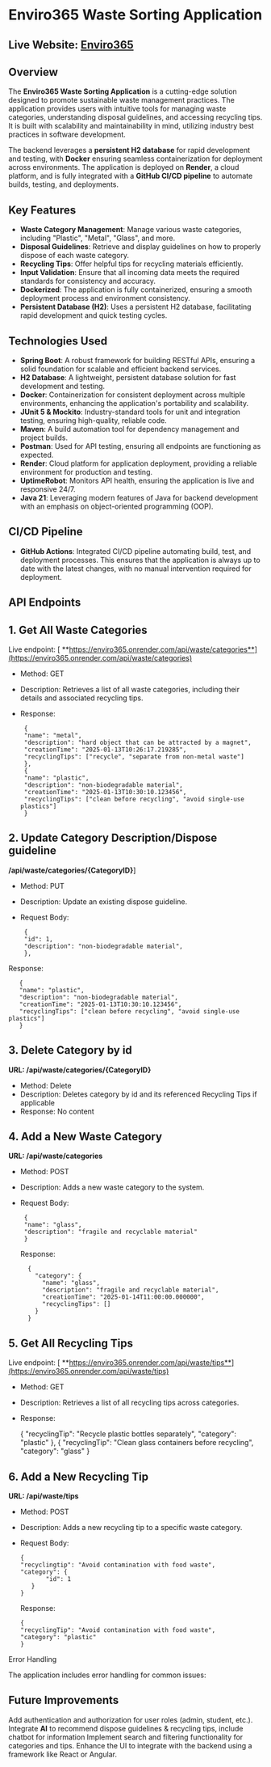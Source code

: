 # Enviro365 Waste Sorting Application

## **Live Website**: [Enviro365](https://environment365.onrender.com)

## Overview
The **Enviro365 Waste Sorting Application** is a cutting-edge solution designed to promote sustainable waste management practices. The application provides users with intuitive tools for managing waste categories, understanding disposal guidelines, and accessing recycling tips. It is built with scalability and maintainability in mind, utilizing industry best practices in software development.

The backend leverages a **persistent H2 database** for rapid development and testing, with **Docker** ensuring seamless containerization for deployment across environments. The application is deployed on **Render**, a cloud platform, and is fully integrated with a **GitHub CI/CD pipeline** to automate builds, testing, and deployments.

## Key Features
- **Waste Category Management**: Manage various waste categories, including "Plastic", "Metal", "Glass", and more.
- **Disposal Guidelines**: Retrieve and display guidelines on how to properly dispose of each waste category.
- **Recycling Tips**: Offer helpful tips for recycling materials efficiently.
- **Input Validation**: Ensure that all incoming data meets the required standards for consistency and accuracy.
- **Dockerized**: The application is fully containerized, ensuring a smooth deployment process and environment consistency.
- **Persistent Database (H2)**: Uses a persistent H2 database, facilitating rapid development and quick testing cycles.

## Technologies Used
- **Spring Boot**: A robust framework for building RESTful APIs, ensuring a solid foundation for scalable and efficient backend services.
- **H2 Database**: A lightweight, persistent database solution for fast development and testing.
- **Docker**: Containerization for consistent deployment across multiple environments, enhancing the application's portability and scalability.
- **JUnit 5 & Mockito**: Industry-standard tools for unit and integration testing, ensuring high-quality, reliable code.
- **Maven**: A build automation tool for dependency management and project builds.
- **Postman**: Used for API testing, ensuring all endpoints are functioning as expected.
- **Render**: Cloud platform for application deployment, providing a reliable environment for production and testing.
- **UptimeRobot**: Monitors API health, ensuring the application is live and responsive 24/7.
- **Java 21**: Leveraging modern features of Java for backend development with an emphasis on object-oriented programming (OOP).

## CI/CD Pipeline
- **GitHub Actions**: Integrated CI/CD pipeline automating build, test, and deployment processes. This ensures that the application is always up to date with the latest changes, with no manual intervention required for deployment.


## API Endpoints
## 1. Get All Waste Categories

Live endpoint:   [ **https://enviro365.onrender.com/api/waste/categories**](https://enviro365.onrender.com/api/waste/categories)   
        
- Method: GET
- Description: Retrieves a list of all waste categories, including their details and associated recycling tips.
- Response:

       
       {
       "name": "metal",
       "description": "hard object that can be attracted by a magnet",
       "creationTime": "2025-01-13T10:26:17.219285",
       "recyclingTips": ["recycle", "separate from non-metal waste"]
       },
       {
       "name": "plastic",
       "description": "non-biodegradable material",
       "creationTime": "2025-01-13T10:30:10.123456",
       "recyclingTips": ["clean before recycling", "avoid single-use plastics"]
       }
## 2. Update Category Description/Dispose guideline

**/api/waste/categories/{CategoryID}**]
        
- Method: PUT
- Description: Update an existing dispose guideline.
- Request Body:

       
       {
       "id": 1,
       "description": "non-biodegradable material",
       },

Response:

       {
       "name": "plastic",
       "description": "non-biodegradable material",
       "creationTime": "2025-01-13T10:30:10.123456",
       "recyclingTips": ["clean before recycling", "avoid single-use plastics"]
       }

## 3. Delete Category by id

**URL: /api/waste/categories/{CategoryID}**

- Method: Delete
- Description: Deletes category by id and its referenced Recycling Tips if applicable
- Response: No content

## 4. Add a New Waste Category

**URL: /api/waste/categories**
- Method: POST
- Description: Adds a new waste category to the system.
- Request Body:

       {
       "name": "glass",
       "description": "fragile and recyclable material"
       }

   Response:

        {
          "category": {
            "name": "glass",
            "description": "fragile and recyclable material",
            "creationTime": "2025-01-14T11:00:00.000000",
            "recyclingTips": []
          }
        }

## 5. Get All Recycling Tips

Live endpoint:   [ **https://enviro365.onrender.com/api/waste/tips**](https://enviro365.onrender.com/api/waste/tips)   
   - Method: GET
   - Description: Retrieves a list of all recycling tips across categories.
   - Response:

   
       {
       "recyclingTip": "Recycle plastic bottles separately",
       "category": "plastic"
       },
       {
       "recyclingTip": "Clean glass containers before recycling",
       "category": "glass"
       }
   

## 6. Add a New Recycling Tip

**URL: /api/waste/tips**
- Method: POST
- Description: Adds a new recycling tip to a specific waste category.
-  Request Body:

       {
       "recyclingtip": "Avoid contamination with food waste",
       "category": {
              "id": 1
          }
       }

      Response:

       {
       "recyclingTip": "Avoid contamination with food waste",
       "category": "plastic"
       }

Error Handling

The application includes error handling for common issues:



## Future Improvements

Add authentication and authorization for user roles (admin, student, etc.).
Integrate **AI** to recommend dispose guidelines & recycling tips, include chatbot for information
Implement search and filtering functionality for categories and tips.
Enhance the UI to integrate with the backend using a framework like React or Angular.

